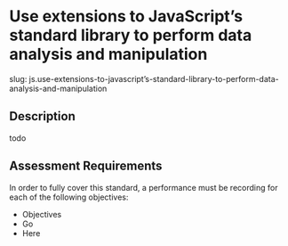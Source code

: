 
# Use extensions to JavaScript’s standard library to perform data analysis and manipulation

slug: js.use-extensions-to-javascript’s-standard-library-to-perform-data-analysis-and-manipulation

## Description
todo

## Assessment Requirements
In order to fully cover this standard, a performance must be recording for each of the following objectives:

- Objectives
- Go
- Here

          